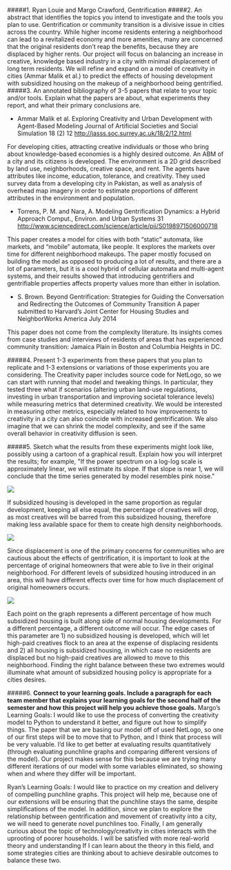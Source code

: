 #####1.  Ryan Louie and Margo Crawford, Gentrification
#####2. An abstract that identifies the topics you intend to investigate and the tools you plan to use.
Gentrification or community transition is a divisive issue in cities across the country. While higher income residents entering a neighborhood can lead to a revitalized economy and more amenities, many are concerned that the original residents don’t reap the benefits, because they are displaced by higher rents. Our project will focus on balancing an increase in creative, knowledge based industry in a city with minimal displacement of long term residents. We will refine and expand on a model of creativity in cities (Ammar Malik et al.) to predict the effects of housing development with subsidized housing on the makeup of a neighborhood being gentrified. 
#####3. An annotated bibliography of 3-5 papers that relate to your topic and/or tools.  Explain what the papers are about, what experiments they report, and what their primary conclusions are.
* Ammar Malik et al. Exploring Creativity and Urban Development with Agent-Based Modeling Journal	of Artificial Societies and Social Simulation 18	(2) 12 <http://jasss.soc.surrey.ac.uk/18/2/12.html>

 For developing cities, attracting creative individuals or those who bring about knowledge-based economies is a highly desired outcome.  An ABM of a city and its citizens is developed. The environment is a 2D grid described by land use, neighborhoods, creative space, and rent. The agents have attributes like income, education, tolerance, and creativity.  They used survey data from a developing city in Pakistan, as well as analysis of overhead map imagery in order to estimate proportions of different attributes in the environment and population. 
* Torrens, P. M. and Nara, A.  Modeling Gentrification Dynamics: a Hybrid Approach Comput., Environ. and Urban Systems 31 http://www.sciencedirect.com/science/article/pii/S0198971506000718

 This paper creates a model for cities with both “static” automata, like markets,  and “mobile” automata, like people. It explores the markets over time for different neighborhood makeups. The paper mostly focused on building the model as opposed to producing a lot of results, and there are a lot of parameters, but it is a cool hybrid of cellular automata and multi-agent systems, and their results showed that introducing gentrifiers and gentrifiable properties affects property values more than either in isolation.
* S. Brown. Beyond Gentrification: Strategies for Guiding the Conversation and Redirecting the Outcomes of Community Transition A paper submitted to Harvard’s Joint Center for Housing Studies and NeighborWorks America July 2014 

 This paper does not come from the complexity literature.  Its insights comes from case studies and interviews of residents of areas that has experienced community transition: Jamaica Plain in Boston and Columbia Heights in DC. 

#####4. Present 1-3 experiments from these papers that you plan to replicate and 1-3 extensions or variations of those experiments you are considering.
The Creativity paper includes source code for NetLogo, so we can start with running that model and tweaking things. 
In particular, they tested three what if scenarios (altering urban land-use regulations, investing in urban transportation and improving societal tolerance levels) while measuring metrics that determined creativity.  We would be interested in measuring other metrics, especially related to how improvements to creativity in a city can also coincide with increased gentrification.
We also imagine that we can shrink the model complexity, and see if the same overall behavior in creativity diffusion is seen.

#####5. Sketch what the results from these experiments might look like, possibly using a cartoon of a graphical result.  Explain how you will interpret the results; for example, "If the power spectrum on a log-log scale is approximately linear, we will estimate its slope.  If that slope is near 1, we will conclude that the time series generated by model resembles pink noise."

![][cartoon_creative_w_w_out_subsidized_housing]

If subsidized housing is developed in the same proportion as regular development, keeping all else equal, the percentage of creatives will drop, as most creatives will be barred from this subsidized housing, therefore making less available space for them to create high density neighborhoods.

![][cartoon_original_homeowners]

Since displacement is one of the primary concerns for communities who are cautious about the effects of gentrification, it is important to look at the percentage of original homeowners that were able to live in their original neighborhood.  For different levels of subsidized housing introduced in an area, this will have different effects over time for how much displacement of original homeowners occurs.

![][cartoon_gentrification_vs_creativity]

Each point on the graph represents a different percentage of how much subsidized housing is built along side of normal housing developments.  For a different percentage, a different outcome will occur.  The edge cases of this parameter are 1) no subsidized housing is developed, which will let high-paid creatives flock to an area at the expense of displacing residents and 2) all housing is subsidized housing, in which case no residents are displaced but no high-paid creatives are allowed to move to this neighborhood.  Finding the right balance between these two extremes would illuminate what amount of subsidized housing policy is appropriate for a cities desires.

#####6. __Connect to your learning goals.  Include a paragraph for each team member that explains your learning goals for the second half of the semester and how this project will help you achieve those goals.__
Margo’s Learning Goals: I would like to use the process of converting the creativity model to Python to understand it better, and figure out how to simplify things. The paper that we are basing our model off of used NetLogo, so one of our first steps will be to move that to Python, and I think that process will be very valuable. I’d like to get better at evaluating results quantitatively (through evaluating punchline graphs and comparing different versions of the model). Our project makes sense for this because we are trying many different iterations of our model with some variables eliminated, so showing when and where they differ will be important. 

Ryan’s Learning Goals: I would like to practice on my creation and delivery of compelling punchline graphs. This project will help me, because one of our extensions will be ensuring that the punchline stays the same, despite simplifications of the model.  In addition, since we plan to explore the relationship between gentrification and movement of creativity into a city, we will need to generate novel punchlines too.  Finally, I am generally curious about the topic of technology/creativity in cities interacts with the uprooting of poorer households.  I will be satisfied with more real-world theory and understanding If I can learn about the theory in this field, and some strategies cities are thinking about to achieve desirable outcomes to balance these two.

[cartoon_creative_w_w_out_subsidized_housing]: imgs/cartoon_creative_w_subsidization_on_off.JPG
[cartoon_original_homeowners]: imgs/cartoon_original_homeowners.JPG
[cartoon_gentrification_vs_creativity]: imgs/cartoon_gentr_vs_creative.JPG
